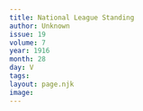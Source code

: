 ```yaml
---
title: National League Standing
author: Unknown
issue: 19
volume: 7
year: 1916
month: 28
day: V
tags:
layout: page.njk
image:
---
```





